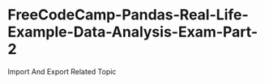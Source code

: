 # FreeCodeCamp-Pandas-Real-Life-Example-Data-Analysis-Exam-Part-2


Import And Export Related Topic
